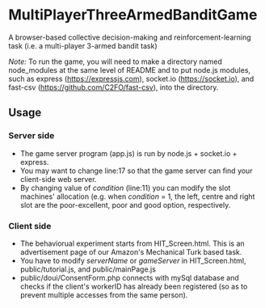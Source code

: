 # MultiPlayerThreeArmedBanditGame
A browser-based collective decision-making and reinforcement-learning task (i.e. a multi-player 3-armed bandit task)

*Note:* To run the game, you will need to make a directory named node_modules at the same level of README and to put node.js modules, such as express (https://expressjs.com), socket.io (https://socket.io), and fast-csv (https://github.com/C2FO/fast-csv), into the directory. 

## Usage
### Server side
+ The game server program (app.js) is run by node.js + socket.io + express. 
+ You may want to change line:17 so that the game server can find your client-side web server. 
+ By changing value of _condition_ (line:11) you can modify the slot machines' allocation (e.g. when _condition_ = 1, the left, centre and right slot are the poor-excellent, poor and good option, respectively. 

### Client side
+ The behaviorual experiment starts from HIT_Screen.html. This is an advertisement page of our Amazon's Mechanical Turk based task.
+ You have to modify _serverName_ or _gameServer_ in HIT_Screen.html, public/tutorial.js, and public/mainPage.js
+ public/doui/ConsentForm.php connects with mySql database and checks if the client's workerID has already been registered (so as to prevent multiple accesses from the same person). 
